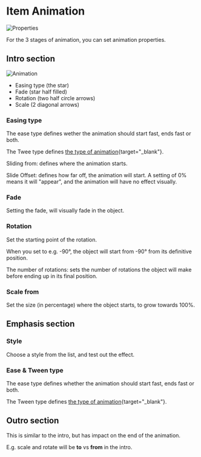 # Item Animation

![Properties](https://chilipublishdocs.imgix.net/GraFx_studio/panel2.png?w=250&q=80)

For the 3 stages of animation, you can set animation properties.

## Intro section

![Animation](https://chilipublishdocs.imgix.net/GraFx_studio/panel2_2_.png?w=250&q=80)

- Easing type (the star)
- Fade (star half filled)
- Rotation (two half circle arrows)
- Scale (2 diagonal arrows)

### Easing type

The ease type defines wether the animation should start fast, ends fast or both.

The Twee type defines [the type of animation](https://easings.net/){target="_blank"}.

Sliding from: defines where the animation starts.

Slide Offset: defines how far off, the animation will start. A setting of 0% means it will "appear", and the animation will have no effect visually.

### Fade

Setting the fade, will visually fade in the object.

### Rotation

Set the starting point of the rotation.

When you set to e.g. -90°, the object will start from -90° from its definitive position.

The number of rotations: sets the number of rotations the object will make before ending up in its final position.

### Scale from

Set the size (in percentage) where the object starts, to grow towards 100%.

## Emphasis section

### Style

Choose a style from the list, and test out the effect.

### Ease & Tween type

The ease type defines whether the animation should start fast, ends fast or both.

The Tween type defines [the type of animation](https://easings.net/){target="_blank"}.

## Outro section

This is similar to the intro, but has impact on the end of the animation.

E.g. scale and rotate will be **to** vs **from** in the intro.
